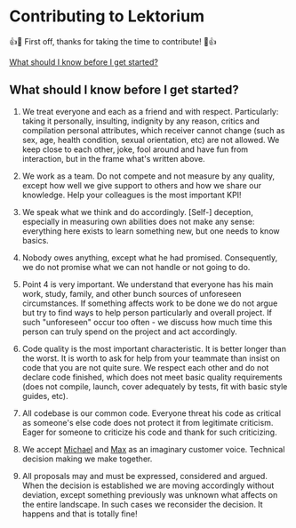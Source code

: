 # Contributing to Lektorium


:+1::tada: First off, thanks for taking the time to contribute! :tada::+1:

[What should I know before I get started?](#what-should-i-know-before-i-get-started)

## What should I know before I get started?
1. We treat everyone and each as a friend and with respect. Particularly: taking it personally, insulting, indignity by any reason, critics and compilation personal attributes, which receiver cannot change (such as sex, age, health condition, sexual orientation, etc) are not allowed. We keep close to each other, joke, fool around and have fun from interaction, but in the frame what's written above.

2. We work as a team. Do not compete and not measure by any quality, except how well we give support to others and how we share our knowledge. Help your colleagues is the most important KPI!

3. We speak what we think and do accordingly. [Self-] deception, especially in measuring own abilities does not make any sense: everything here exists to learn something new, but one needs to know basics.

4. Nobody owes anything, except what he had promised. Consequently, we do not promise what we can not handle or not going to do.

5. Point 4 is very important. We understand that everyone has his main work, study, family, and other bunch sources of unforeseen circumstances. If something affects work to be done we do not argue but try to find ways to help person particularly and overall project. If such "unforeseen" occur too often - we discuss how much time this person can truly spend on the project and act accordingly.

6. Code quality is the most important characteristic. It is better longer than the worst. It is worth to ask for help from your teammate than insist on code that you are not quite sure. We respect each other and do not declare code finished, which does not meet basic quality requirements (does not compile, launch, cover adequately by tests, fit with basic style guides, etc).

7. All codebase is our common code. Everyone threat his code as critical as someone's else code does not protect it from legitimate criticism. Eager for someone to criticize his code and thank for such criticizing.

8. We accept [Michael](https://github.com/mvartanyan) and [Max](https://github.com/jekoff) as an imaginary customer voice. Technical decision making we make together.

9. All proposals may and must be expressed, considered and argued. When the decision is established we are moving accordingly without deviation, except something previously was unknown what affects on the entire landscape. In such cases we reconsider the decision. It happens and that is totally fine!
